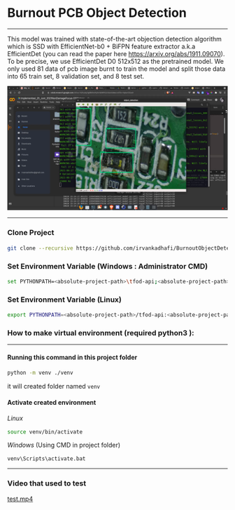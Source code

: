 # Burnout PCB Object Detection
___
This model was trained with state-of-the-art objection detection algorithm which is SSD with EfficientNet-b0 + BiFPN feature extractor a.k.a EfficientDet (you can read the paper here https://arxiv.org/abs/1911.09070). To be precise, we use EfficientDet D0 512x512 as the pretrained model. We only used 81 data of pcb image burnt to train the model and split those data into 65 train set, 8 validation set, and 8 test set.


![alt text](screenshot/ss1.png)
___
### Clone Project 
```bash
git clone --recursive https://github.com/irvankadhafi/BurnoutObjectDetection.git
```


### Set Environment Variable (Windows : Administrator CMD)
```bash
set PYTHONPATH=<absolute-project-path>\tfod-api;<absolute-project-path>\tfod-api\research;<absolute-project-path>\tfod-api\research\slim
```

### Set Environment Variable (Linux)
```bash
export PYTHONPATH=<absolute-project-path>/tfod-api:<absolute-project-path>/tfod-api/research:<absolute-project-path>/tfod-api/research/slim
```

### How to make virtual environment (required python3 ):
___
#### Running this command in this project folder
```bash
python -m venv ./venv
```
it will created folder named `venv`
#### Activate created environment
_Linux_
```bash
source venv/bin/activate
```
_Windows_ (Using CMD in project folder)
```bash
venv\Scripts\activate.bat
```
___
### Video that used to test
[test.mp4](https://drive.google.com/file/d/1-OycRKplMPSQ_kmSsQrU7viWgD79QnEM/view?usp=sharing)

